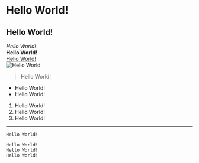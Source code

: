 # Hello World!  
## Hello World!  
_Hello World!_  
**Hello World!**  
[Hello World!](https://www.helloworld.org/)  
![Hello World](/cse15l-lab-reports/images/helloworld.png)  
>Hello World!  
* Hello World!  
* Hello World!  
1. Hello World!  
2. Hello World!  
3. Hello World!  
***  

`Hello World!`  

```
Hello World!  
Hello World!  
Hello World!  
```
